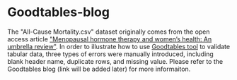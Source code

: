 # Goodtables-blog

The "All-Cause Mortality.csv" dataset originally comes from the open access article ["Menopausal hormone therapy and women’s health: An umbrella review"](https://doi.org/10.1371/journal.pmed.1003731). In order to illustrate how to use [Goodtables tool](https://try.goodtables.io) to validate tabular data, three types of errors were manually introduced, including blank header name, duplicate rows, and missing value. Please refer to the Goodtables blog (link will be added later) for more informaiton.
